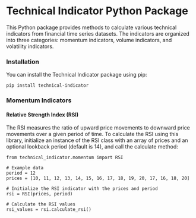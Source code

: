 # Technical Indicator Python Package

This Python package provides methods to calculate various technical indicators from financial time series datasets. The indicators are organized into three categories: momentum indicators, volume indicators, and volatility indicators.

### Installation

You can install the Technical Indicator package using pip:

```
pip install technical-indicator
```

### Momentum Indicators

#### Relative Strength Index (RSI)

The RSI measures the ratio of upward price movements to downward price movements over a given period of time. To calculate the RSI using this library, initialize an instance of the RSI class with an array of prices and an optional lookback period (default is 14), and call the calculate method:

```
from technical_indicator.momentum import RSI

# Example data
period = 12
prices = [10, 11, 12, 13, 14, 15, 16, 17, 18, 19, 20, 17, 16, 18, 20]

# Initialize the RSI indicator with the prices and period
rsi = RSI(prices, period)

# Calculate the RSI values
rsi_values = rsi.calculate_rsi()
```
